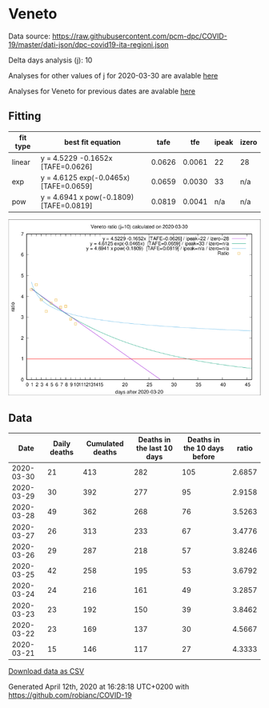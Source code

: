 # Veneto

Data source: https://raw.githubusercontent.com/pcm-dpc/COVID-19/master/dati-json/dpc-covid19-ita-regioni.json

Delta days analysis (j): 10

Analyses for other values of j for 2020-03-30 are avalable [here](../README.md)

Analyses for Veneto for previous dates are avalable [here](../../README.md)

## Fitting 
|fit type|best fit equation|tafe|tfe|ipeak|izero|
|-------|-----|--------|------|---|---|
|linear|y = 4.5229 -0.1652x  [TAFE=0.0626]|0.0626|0.0061|22|28|
|exp|y = 4.6125 exp(-0.0465x)  [TAFE=0.0659]|0.0659|0.0030|33|n/a|
|pow|y = 4.6941 x pow(-0.1809)  [TAFE=0.0819]|0.0819|0.0041|n/a|n/a|

![Plot](COVID-19_veneto_j10_2020-03-30.png)

## Data
|Date|Daily deaths|Cumulated deaths|Deaths in the last 10 days|Deaths in the 10 days before|ratio|
|----|----------|-----------|-------|--------------------|-----|
|2020-03-30|21|413|282|105|2.6857|
|2020-03-29|30|392|277|95|2.9158|
|2020-03-28|49|362|268|76|3.5263|
|2020-03-27|26|313|233|67|3.4776|
|2020-03-26|29|287|218|57|3.8246|
|2020-03-25|42|258|195|53|3.6792|
|2020-03-24|24|216|161|49|3.2857|
|2020-03-23|23|192|150|39|3.8462|
|2020-03-22|23|169|137|30|4.5667|
|2020-03-21|15|146|117|27|4.3333|

[Download data as CSV](COVID-19_veneto_j10_2020-03-30.csv)

Generated April 12th, 2020 at 16:28:18 UTC+0200 with https://github.com/robianc/COVID-19
